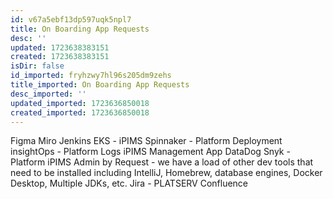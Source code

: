 ```yaml
---
id: v67a5ebf13dp597uqk5npl7
title: On Boarding App Requests
desc: ''
updated: 1723638383151
created: 1723638383151
isDir: false
id_imported: fryhzwy7hl96s205dm9zehs
title_imported: On Boarding App Requests
desc_imported: ''
updated_imported: 1723636850018
created_imported: 1723636850018
---
```

Figma
Miro
Jenkins EKS - iPIMS
Spinnaker - Platform Deployment
insightOps - Platform Logs
iPIMS Management App
DataDog
Snyk - Platform iPIMS
Admin by Request - we have a load of other dev tools that need to be installed including IntelliJ, Homebrew, database engines, Docker Desktop, Multiple JDKs, etc.
Jira - PLATSERV
Confluence